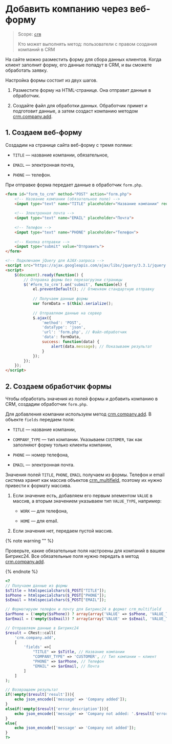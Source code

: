 # Добавить компанию через веб-форму

> Scope: [`crm`](../../../api-reference/scopes/permissions.md)
>
> Кто может выполнять метод: пользователи с правом создания компаний в CRM

На сайте можно разместить форму для сбора данных клиентов. Когда клиент заполнит форму, его данные попадут в CRM, и вы сможете обработать заявку.

Настройка формы состоит из двух шагов.

1. Разместите форму на HTML-странице. Она отправит данные в обработчик.

2. Создайте файл для обработки данных. Обработчик примет и подготовит данные, а затем создаст компанию методом [crm.company.add](../../../api-reference/crm/companies/crm-company-add.md).

## 1. Создаем веб-форму

Создадим на странице сайта веб-форму с тремя полями:

-  `TITLE` — название компании, обязательное,

-  `EMAIL` — электронная почта,

-  `PHONE` — телефон.

При отправке форма передает данные в обработчик `form.php`.

```html
<form id="form_to_crm" method="POST" action="form.php">
    <!-- Название компании (обязательное поле) -->
    <input type="text" name="TITLE" placeholder="Название компании" required>
    
    <!-- Электронная почта -->
    <input type="text" name="EMAIL" placeholder="Почта">
    
    <!-- Телефон -->
    <input type="text" name="PHONE" placeholder="Телефон">
    
    <!-- Кнопка отправки -->
    <input type="submit" value="Отправить">
</form>

<!-- Подключаем jQuery для AJAX-запроса -->
<script src="https://ajax.googleapis.com/ajax/libs/jquery/3.3.1/jquery.min.js"></script>
<script>
    $(document).ready(function() {
        // Отправка формы без перезагрузки страницы
        $('#form_to_crm').on('submit', function(el) {
            el.preventDefault(); // Отменяем стандартную отправку
            
            // Получаем данные формы
            var formData = $(this).serialize();
            
            // Отправляем данные на сервер
            $.ajax({
                'method': 'POST',
                'dataType': 'json',
                'url': 'form.php', // Файл-обработчик
                'data': formData,
                success: function(data) {
                    alert(data.message); // Показываем результат
                }
            });
        });
    });
</script>
```

## 2. Создаем обработчик формы

Чтобы обработать значения из полей формы и добавить компанию в CRM, создадим обработчик `form.php`.

Для добавления компании используем метод [crm.company.add](../../../api-reference/crm/companies/crm-company-add.md). В объекте `fields` передаем поля:

-  `TITLE` — название компании,

-  `COMPANY_TYPE` — тип компании. Указываем `CUSTOMER`, так как заполняют форму только клиенты компании,

-  `PHONE` — номер телефона,

-  `EMAIL` — электронная почта.

Значения полей `TITLE`, `PHONE`, `EMAIL` получаем из формы. Телефон и email система хранит как массив объектов [crm_multifield](../../../api-reference/crm/data-types.md#crm_multifield), поэтому их нужно привести к формату массива.

1. Если значение есть, добавляем его первым элементом `VALUE` в массив, а вторым значением указываем тип  `VALUE_TYPE`, например:

   -  `WORK` — для телефона,

   -  `HOME` — для email.

2. Если значения нет, передаем пустой массив.

{% note warning "" %}

Проверьте, какие обязательные поля настроены для компаний в вашем Битрикс24. Все обязательные поля нужно передать в метод [crm.company.add](../../../api-reference/crm/companies/crm-company-add.md).

{% endnote %}

```php
<?
// Получаем данные из формы
$sTitle = htmlspecialchars($_POST["TITLE"]);
$sPhone = htmlspecialchars($_POST["PHONE"]);
$sEmail = htmlspecialchars($_POST["EMAIL"]);

// Форматируем телефон и почту для Битрикс24 в формат crm_multifield
$arPhone = (!empty($sPhone)) ? array(array('VALUE' => $sPhone, 'VALUE_TYPE' => 'WORK')) : array();
$arEmail = (!empty($sEmail)) ? array(array('VALUE' => $sEmail, 'VALUE_TYPE' => 'HOME')) : array();

// Отправляем данные в Битрикс24
$result = CRest::call(
    'crm.company.add',
    [
        'fields' =>[
            "TITLE" => $sTitle, // Название компании
            "COMPANY_TYPE" => 'CUSTOMER', // Тип компании — клиент
            "PHONE" => $arPhone, // Телефон
            "EMAIL" => $arEmail, // Почта
        ]
    ]
);

// Возвращаем результат
if(!empty($result['result'])){
    echo json_encode(['message' => 'Company added']);
}
elseif(!empty($result['error_description'])){
    echo json_encode(['message' => 'Company not added: '.$result['error_description']]);
}
else{
    echo json_encode(['message' => 'Company not added']);
}
?>
```